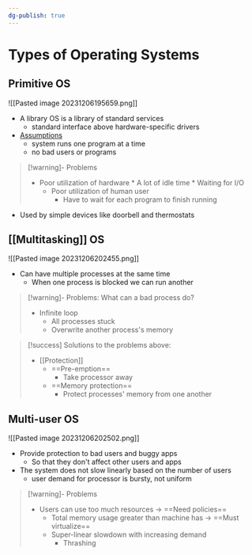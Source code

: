 ```yaml
---
dg-publish: true
---
```

# Types of Operating Systems
## Primitive OS
![[Pasted image 20231206195659.png]]
* A library OS is a library of standard services
	* standard interface above hardware-specific drivers
* <u>Assumptions</u>
	* system runs one program at a time
	* no bad users or programs
> [!warning]- Problems
> * Poor utilization of hardware
>		* A lot of idle time
>		* Waiting for I/O
>	* Poor utilization of human user
>		* Have to wait for each program to finish running
* Used by simple devices like doorbell and thermostats

## [[Multitasking]] OS
![[Pasted image 20231206202455.png]]
* Can have multiple processes at the same time
	* When one process is blocked we can run another
> [!warning]- Problems: What can a bad process do?
> * Infinite loop
>	* All processes stuck
>	* Overwrite another process's memory

>[!success] Solutions to the problems above:
>* [[Protection]]
>	* ==Pre-emption==
>		* Take processor away
>	* ==Memory protection==
>		* Protect processes' memory from one another


## Multi-user OS
![[Pasted image 20231206202502.png]]
* Provide protection to bad users and buggy apps
	* So that they don't affect other users and apps
* The system does not slow linearly based on the number of users
	* user demand for processor is bursty, not uniform
> [!warning]- Problems
> * Users can use too much resources → ==Need policies==
>	* Total memory usage greater than machine has → ==Must virtualize==
>	* Super-linear slowdown with increasing demand
>		* Thrashing